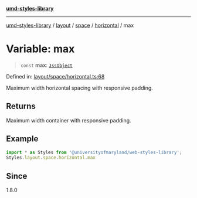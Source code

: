 [**umd-styles-library**](../../../../../../README.md)

***

[umd-styles-library](../../../../../../modules.md) / [layout](../../../../../README.md) / [space](../../../README.md) / [horizontal](../README.md) / max

# Variable: max

> `const` **max**: [`JssObject`](../../../../../../utilities/namespaces/transform/type-aliases/JssObject.md)

Defined in: [layout/space/horizontal.ts:68](https://github.com/UMD-Digital/design-system/blob/ada30a44686a89a90941bbd44a6f156101fc9b44/packages/styles/source/layout/space/horizontal.ts#L68)

Maximum width horizontal spacing with responsive padding.

## Returns

Maximum width container with responsive padding.

## Example

```typescript
import * as Styles from '@universityofmaryland/web-styles-library';
Styles.layout.space.horizontal.max
```

## Since

1.8.0
